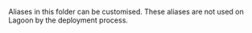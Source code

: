 Aliases in this folder can be customised. These aliases are not used on
Lagoon by the deployment process.
